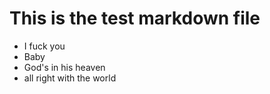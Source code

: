 # This is the test markdown file
- I fuck you
- Baby
- God's in his heaven
- all right with the world
